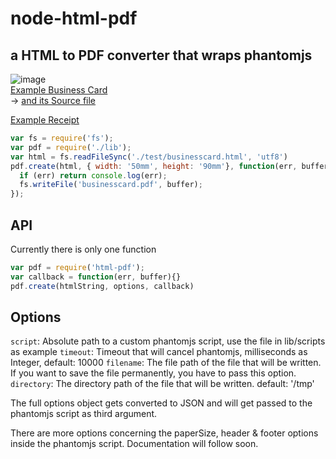 # node-html-pdf
## a HTML to PDF converter that wraps phantomjs
![image](http://public.admintools.ch/gh/html-pdf/businesscard.png)  
[Example Business Card](http://public.admintools.ch/gh/html-pdf/businesscard.pdf)  
 -> [and its Source file](test/businesscard.html)  

[Example Receipt](http://public.admintools.ch/gh/html-pdf/order.pdf)


```javascript
var fs = require('fs');
var pdf = require('./lib');
var html = fs.readFileSync('./test/businesscard.html', 'utf8')
pdf.create(html, { width: '50mm', height: '90mm'}, function(err, buffer) {
  if (err) return console.log(err);
  fs.writeFile('businesscard.pdf', buffer);
});
```

## API
Currently there is only one function
```javascript
var pdf = require('html-pdf');
var callback = function(err, buffer){}
pdf.create(htmlString, options, callback)
```

## Options
`script`: Absolute path to a custom phantomjs script, use the file in lib/scripts as example
`timeout`: Timeout that will cancel phantomjs, milliseconds as Integer, default: 10000
`filename`: The file path of the file that will be written. If you want to save the file permanently, you have to pass this option.
`directory`: The directory path of the file that will be written. default: '/tmp'

The full options object gets converted to JSON and will get passed to the phantomjs script as third argument.

There are more options concerning the paperSize, header & footer options inside the phantomjs script.
Documentation will follow soon.
